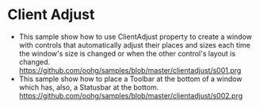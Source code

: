 # Client Adjust

 * This sample show how to use ClientAdjust property to create a window with controls that automatically adjust their
places and sizes each time the window's size is changed or when the other control's layout is changed.
https://github.com/oohg/samples/blob/master/clientadjust/s001.prg
* This sample show how to place a Toolbar at the bottom of a window which has, also, a Statusbar at the bottom.
https://github.com/oohg/samples/blob/master/clientadjust/s002.prg
